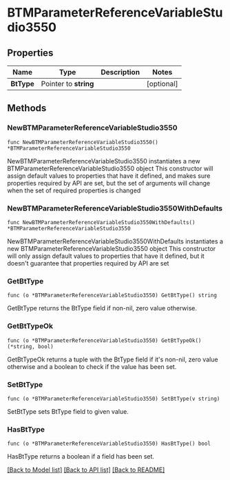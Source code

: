 # BTMParameterReferenceVariableStudio3550

## Properties

Name | Type | Description | Notes
------------ | ------------- | ------------- | -------------
**BtType** | Pointer to **string** |  | [optional] 

## Methods

### NewBTMParameterReferenceVariableStudio3550

`func NewBTMParameterReferenceVariableStudio3550() *BTMParameterReferenceVariableStudio3550`

NewBTMParameterReferenceVariableStudio3550 instantiates a new BTMParameterReferenceVariableStudio3550 object
This constructor will assign default values to properties that have it defined,
and makes sure properties required by API are set, but the set of arguments
will change when the set of required properties is changed

### NewBTMParameterReferenceVariableStudio3550WithDefaults

`func NewBTMParameterReferenceVariableStudio3550WithDefaults() *BTMParameterReferenceVariableStudio3550`

NewBTMParameterReferenceVariableStudio3550WithDefaults instantiates a new BTMParameterReferenceVariableStudio3550 object
This constructor will only assign default values to properties that have it defined,
but it doesn't guarantee that properties required by API are set

### GetBtType

`func (o *BTMParameterReferenceVariableStudio3550) GetBtType() string`

GetBtType returns the BtType field if non-nil, zero value otherwise.

### GetBtTypeOk

`func (o *BTMParameterReferenceVariableStudio3550) GetBtTypeOk() (*string, bool)`

GetBtTypeOk returns a tuple with the BtType field if it's non-nil, zero value otherwise
and a boolean to check if the value has been set.

### SetBtType

`func (o *BTMParameterReferenceVariableStudio3550) SetBtType(v string)`

SetBtType sets BtType field to given value.

### HasBtType

`func (o *BTMParameterReferenceVariableStudio3550) HasBtType() bool`

HasBtType returns a boolean if a field has been set.


[[Back to Model list]](../README.md#documentation-for-models) [[Back to API list]](../README.md#documentation-for-api-endpoints) [[Back to README]](../README.md)


